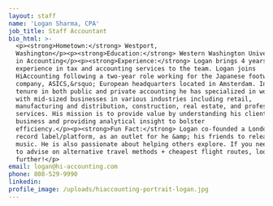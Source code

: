 ```yaml
---
layout: staff
name: 'Logan Sharma, CPA'
job_title: Staff Accountant
bio_html: >-
  <p><strong>Hometown:</strong> Westport,
  Washington</p><p><strong>Education:</strong> Western Washington University, BA
  in Accounting</p><p><strong>Experience:</strong> Logan brings 4 years&rsquo;
  experience in tax and accounting services to the team. Logan joins
  HiAccounting following a two-year role working for the Japanese footwear
  company, ASICS,&rsquo; European headquarters located in Amsterdam. In his
  tenure in both public and private accounting he has specialized in working
  with mid-sized businesses in various industries including retail,
  manufacturing and distribution, construction, real estate, and professional
  services. His mission is to provide value by understanding his clients&rsquo;
  business and providing analytical insight to bolster
  efficiency.</p><p><strong>Fun Fact:</strong> Logan co-founded a London-based
  record label/platform, as an outlet for he &amp; his friends to release their
  music. He is also passionate about helping others explore. If you need someone
  to advise on alternative travel methods + cheapest flight routes, look no
  further!</p>
email: logan@hi-accounting.com
phone: 808-529-9990
linkedin:
profile_image: /uploads/hiaccounting-portrait-logan.jpg
---
```


